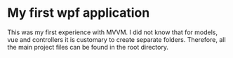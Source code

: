 # My first wpf application 
This was my first experience with MVVM. I did not know that for models, vue and controllers it is customary to create separate folders. Therefore, all the main project files can be found in the root directory.
